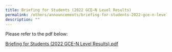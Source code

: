 ```yaml
---
title: Briefing for Students (2022 GCE–N Level Results)
permalink: /others/announcements/briefing-for-students-2022-gce-n-level-results/
description: ""
---
```

Please refer to the pdf below:  
  
[Briefing for Students (2022 GCE-N Level Results).pdf](/files/Briefing%20for%20Students%202022%20GCE-N%20Level%20Results.pdf)
